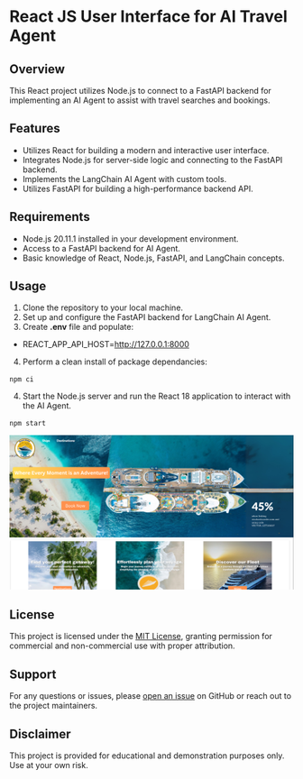 # React JS User Interface for AI Travel Agent

## Overview
This React project utilizes Node.js  to connect to a FastAPI backend for implementing an AI Agent to assist with travel searches and bookings.

## Features
- Utilizes React for building a modern and interactive user interface.
- Integrates Node.js for server-side logic and connecting to the FastAPI backend.
- Implements the LangChain AI Agent with custom tools.
- Utilizes FastAPI for building a high-performance backend API.

## Requirements
- Node.js 20.11.1 installed in your development environment.
- Access to a FastAPI backend for AI Agent.
- Basic knowledge of React, Node.js, FastAPI, and LangChain concepts.

## Usage
1. Clone the repository to your local machine.
2. Set up and configure the FastAPI backend for LangChain AI Agent.
3. Create **.env** file and populate:
- REACT_APP_API_HOST=http://127.0.0.1:8000
4. Perform a clean install of package dependancies:
```
npm ci
```
4. Start the Node.js server and run the React 18 application to interact with the AI Agent.
```
npm start
```
![travel site](../images/react_js_page.PNG)

## License
This project is licensed under the [MIT License](../MIT.md), granting permission for commercial and non-commercial use with proper attribution.

## Support
For any questions or issues, please [open an issue](https://github.com/jonathanscholtes/cruise_line_ai_agent/issues) on GitHub or reach out to the project maintainers.

## Disclaimer
This project is provided for educational and demonstration purposes only. Use at your own risk.
